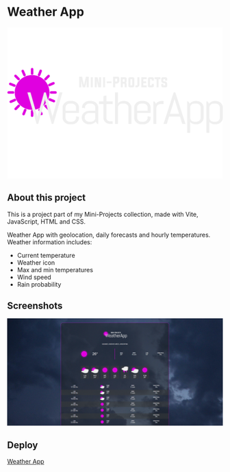 # Weather App

[![Weather App](./public/img/weatherapp_project-thumbnail.svg)](https://ftweatherapp.vercel.app/)

## About this project

This is a project part of my Mini-Projects collection, made with Vite, JavaScript, HTML and CSS.

Weather App with geolocation, daily forecasts and hourly temperatures. Weather information includes:
- Current temperature
- Weather icon
- Max and min temperatures
- Wind speed
- Rain probability

## Screenshots

![Screenshot](./public/img/screenshots/weatherapp_project-screenshots-1.png)

## Deploy

[Weather App](https://ftweatherapp.vercel.app/)